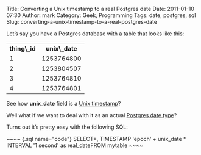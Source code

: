 Title: Converting a Unix timestamp to a real Postgres date
Date: 2011-01-10 07:30
Author: mark
Category: Geek, Programming
Tags: date, postgres, sql
Slug: converting-a-unix-timestamp-to-a-real-postgres-date

Let’s say you have a Postgres database with a table that looks like
this:

<table cellspacing="0" cellpadding="0" border="0">
</p>
<p>
<tr>
</p>
<p>
<th>
thing\_id
</th>
<th>
unix\_date
</th>
</p>
<p>
</tr>
</p>
<p>
<tr>
<td>
1
</td>
<td>
1253764800
</td>
</tr>
</p>
<p>
<tr>
<td>
2
</td>
<td>
1253804507
</td>
</tr>
</p>
<p>
<tr>
<td>
3
</td>
<td>
1253764810
</td>
</tr>
</p>
<p>
<tr>
<td>
4
</td>
<td>
1253764801
</td>
</tr>
</p>
<p>
</table>
</p>

See how **unix\_date** field is a [Unix timestamp][]?

Well what if we want to deal with it as an actual [Postgres date
type][]?

Turns out it’s pretty easy with the following SQL:

<p>
~~~~ {.sql name="code"}
SELECT*, TIMESTAMP 'epoch' + unix_date * INTERVAL '1 second' as real_dateFROM mytable
~~~~

</p>

  [Unix timestamp]: http://en.wikipedia.org/wiki/Unix_time
  [Postgres date type]: http://www.postgresql.org/docs/8.1/static/datatype-datetime.html
